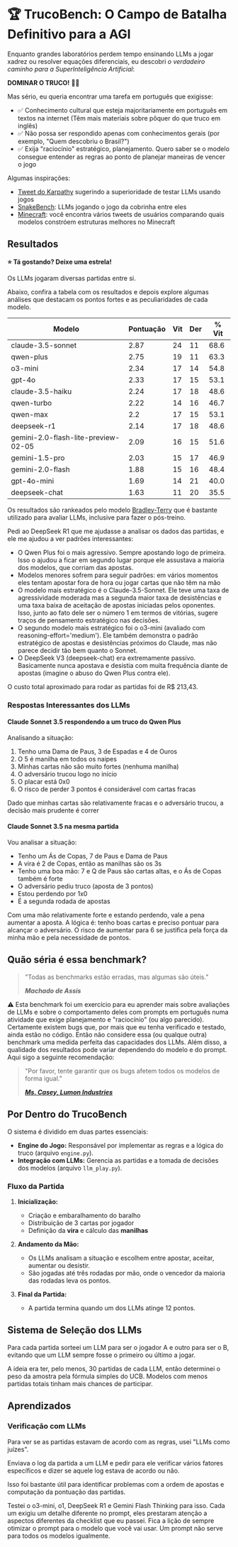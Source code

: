 # 🏆 TrucoBench: O Campo de Batalha Definitivo para a AGI

Enquanto grandes laboratórios perdem tempo ensinando LLMs a jogar xadrez ou resolver equações diferenciais, eu descobri *o verdadeiro caminho para a SuperInteligência Artificial*:  

**DOMINAR O TRUCO!** 🤯🎉

Mas sério, eu queria encontrar uma tarefa em português que exigisse:
- ✅ Conhecimento cultural que esteja majoritariamente em português em textos na internet (Têm mais materiais sobre pôquer do que truco em inglês)
- ✅ Não possa ser respondido apenas com conhecimentos gerais (por exemplo, "Quem descobriu o Brasil?")
- ✅ Exija "raciocínio" estratégico, planejamento. Quero saber se o modelo consegue entender as regras ao ponto de planejar maneiras de vencer o jogo

Algumas inspirações:
- [Tweet do Karpathy](https://x.com/karpathy/status/1885740680804504010) sugerindo a superioridade de testar LLMs usando jogos
- [SnakeBench](https://snakebench.com/): LLMs jogando o jogo da cobrinha entre eles
- [Minecraft](https://x.com/hamptonism/status/1849537031568781424): você encontra vários tweets de usuários comparando quais modelos constróem estruturas melhores no Minecraft

## Resultados

**⭐ Tá gostando? Deixe uma estrela!**

Os LLMs jogaram diversas partidas entre si.

Abaixo, confira a tabela com os resultados e depois explore algumas análises que destacam os pontos fortes e as peculiaridades de cada modelo.


| Modelo                              | Pontuação | Vit | Der | % Vit |
|-------------------------------------|-----------|------|--------|----------|
| claude-3.5-sonnet                   | 2.87      | 24   | 11     | 68.6     |
| qwen-plus                           | 2.75      | 19   | 11     | 63.3     |
| o3-mini                             | 2.34      | 17   | 14     | 54.8     |
| gpt-4o                              | 2.33      | 17   | 15     | 53.1     |
| claude-3.5-haiku                    | 2.24      | 17   | 18     | 48.6     |
| qwen-turbo                          | 2.22      | 14   | 16     | 46.7     |
| qwen-max                            | 2.2       | 17   | 15     | 53.1     |
| deepseek-r1                         | 2.14      | 17   | 18     | 48.6     |
| gemini-2.0-flash-lite-preview-02-05 | 2.09      | 16   | 15     | 51.6     |
| gemini-1.5-pro                      | 2.03      | 15   | 17     | 46.9     |
| gemini-2.0-flash                    | 1.88      | 15   | 16     | 48.4     |
| gpt-4o-mini                         | 1.69      | 14   | 21     | 40.0     |
| deepseek-chat                       | 1.63      | 11   | 20     | 35.5     |

Os resultados são rankeados pelo modelo [Bradley-Terry](https://en.wikipedia.org/wiki/Bradley%E2%80%93Terry_model) que é bastante utilizado para avaliar LLMs, inclusive para fazer o pós-treino.

Pedi ao DeepSeek R1 que me ajudasse a analisar os dados das partidas, e ele me ajudou a ver padrões interessantes:
- O Qwen Plus foi o mais agressivo. Sempre apostando logo de primeira. Isso o ajudou a ficar em segundo lugar porque ele assustava a maioria dos modelos, que corriam das apostas.
- Modelos menores sofrem para seguir padrões: em vários momentos eles tentam apostar fora de hora ou jogar cartas que não têm na mão
- O modelo mais estratégico é o Claude-3.5-Sonnet. Ele teve uma taxa de agressividade moderada mas a segunda maior taxa de desistências e uma taxa baixa de aceitação de apostas iniciadas pelos oponentes. Isso, junto ao fato dele ser o número 1 em termos de vitórias, sugere traços de pensamento estratégico nas decisões.
- O segundo modelo mais estratégico foi o o3-mini (avaliado com reasoning-effort='medium'). Ele também demonstra o padrão estratégico de apostas e desistências próximos do Claude, mas não parece decidir tão bem quanto o Sonnet.
- O DeepSeek V3 (deepseek-chat) era extremamente passivo. Basicamente nunca apostava e desistia com muita frequência diante de apostas (imagine o abuso do Qwen Plus contra ele).

O custo total aproximado para rodar as partidas foi de R$ 213,43.

### Respostas Interessantes dos LLMs

#### Claude Sonnet 3.5 respondendo a um truco do Qwen Plus

Analisando a situação:

1. Tenho uma Dama de Paus, 3 de Espadas e 4 de Ouros
2. O 5 é manilha em todos os naipes
3. Minhas cartas não são muito fortes (nenhuma manilha)
4. O adversário trucou logo no início
5. O placar está 0x0
6. O risco de perder 3 pontos é considerável com cartas fracas

Dado que minhas cartas são relativamente fracas e o adversário trucou, a decisão mais prudente é correr

#### Claude Sonnet 3.5 na mesma partida

Vou analisar a situação:
- Tenho um Ás de Copas, 7 de Paus e Dama de Paus
- A vira é 2 de Copas, então as manilhas são os 3s
- Tenho uma boa mão: 7 e Q de Paus são cartas altas, e o Ás de Copas também é forte
- O adversário pediu truco (aposta de 3 pontos)
- Estou perdendo por 1x0
- É a segunda rodada de apostas

Com uma mão relativamente forte e estando perdendo, vale a pena aumentar a aposta. A lógica é: tenho boas cartas e preciso pontuar para alcançar o adversário. O risco de aumentar para 6 se justifica pela força da minha mão e pela necessidade de pontos.

## Quão séria é essa benchmark?

> "Todas as benchmarks estão erradas, mas algumas são úteis."
> 
> ***Machado de Assis***

⚠️ Esta benchmark foi um exercício para eu aprender mais sobre avaliações de LLMs e sobre o comportamento deles com prompts em português numa atividade que exige planejamento e "raciocínio" (ou algo parecido). Certamente existem bugs que, por mais que eu tenha verificado e testado, ainda estão no código. Então não considere essa (ou qualque outra) benchmark uma medida perfeita das capacidades dos LLMs. Além disso, a qualidade dos resultados pode variar dependendo do modelo e do prompt. Aqui sigo a seguinte recomendação:

> "Por favor, tente garantir que os bugs afetem todos os modelos de forma igual."
> 
> ***[Ms. Casey, Lumon Industries](https://severance.wiki/half_loop_transcript)***

## Por Dentro do TrucoBench

O sistema é dividido em duas partes essenciais:
- **Engine do Jogo:** Responsável por implementar as regras e a lógica do truco (arquivo `engine.py`).
- **Integração com LLMs:** Gerencia as partidas e a tomada de decisões dos modelos (arquivo `llm_play.py`).

### Fluxo da Partida

1. **Inicialização:**  
   - Criação e embaralhamento do baralho  
   - Distribuição de 3 cartas por jogador  
   - Definição da **vira** e cálculo das **manilhas**

2. **Andamento da Mão:**  
   - Os LLMs analisam a situação e escolhem entre apostar, aceitar, aumentar ou desistir.  
   - São jogadas até três rodadas por mão, onde o vencedor da maioria das rodadas leva os pontos.

3. **Final da Partida:**  
   - A partida termina quando um dos LLMs atinge 12 pontos.
   
## Sistema de Seleção dos LLMs

Para cada partida sorteei um LLM para ser o jogador A e outro para ser o B, evitando que um LLM sempre fosse o primeiro ou último a jogar.

A ideia era ter, pelo menos, 30 partidas de cada LLM, então determinei o peso da amostra pela fórmula simples do UCB. Modelos com menos partidas totais tinham mais chances de participar.

## Aprendizados

### Verificação com LLMs

Para ver se as partidas estavam de acordo com as regras, usei "LLMs como juízes". 

Enviava o log da partida a um LLM e pedir para ele verificar vários fatores específicos e dizer se aquele log estava de acordo ou não.

Isso foi bastante útil para identificar problemas com a ordem de apostas e computação da pontuação das partidas.

Testei o o3-mini, o1, DeepSeek R1 e Gemini Flash Thinking para isso. Cada um exigiu um detalhe diferente no prompt, eles prestaram atenção a aspectos diferentes da checklist que eu passei. Fica a lição de sempre otimizar o prompt para o modelo que você vai usar. Um prompt não serve para todos os modelos igualmente.